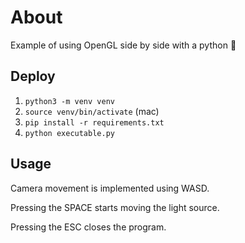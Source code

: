 # About

Example of using OpenGL side by side with a python 🙂

## Deploy
1. `python3 -m venv venv`
2. `source venv/bin/activate` (mac)
3. `pip install -r requirements.txt`
4. `python executable.py`

## Usage

Camera movement is implemented using WASD.

Pressing the SPACE starts moving the light source.

Pressing the ESC closes the program.